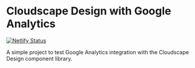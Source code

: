 # Cloudscape Design with Google Analytics

[![Netlify Status](https://api.netlify.com/api/v1/badges/04e4cdf5-db2f-4312-a759-547b29761337/deploy-status)](https://app.netlify.com/sites/ga-cloudscape/deploys)

A simple project to test Google Analytics integration with the Cloudscape Design component library.
